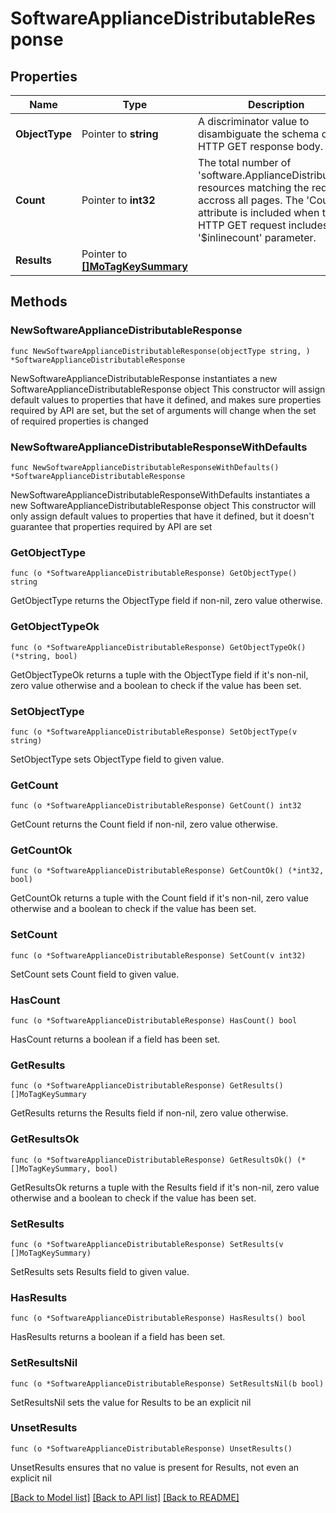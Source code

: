 # SoftwareApplianceDistributableResponse

## Properties

Name | Type | Description | Notes
------------ | ------------- | ------------- | -------------
**ObjectType** | Pointer to **string** | A discriminator value to disambiguate the schema of a HTTP GET response body. | 
**Count** | Pointer to **int32** | The total number of &#39;software.ApplianceDistributable&#39; resources matching the request, accross all pages. The &#39;Count&#39; attribute is included when the HTTP GET request includes the &#39;$inlinecount&#39; parameter. | [optional] 
**Results** | Pointer to [**[]MoTagKeySummary**](mo.TagKeySummary.md) |  | [optional] 

## Methods

### NewSoftwareApplianceDistributableResponse

`func NewSoftwareApplianceDistributableResponse(objectType string, ) *SoftwareApplianceDistributableResponse`

NewSoftwareApplianceDistributableResponse instantiates a new SoftwareApplianceDistributableResponse object
This constructor will assign default values to properties that have it defined,
and makes sure properties required by API are set, but the set of arguments
will change when the set of required properties is changed

### NewSoftwareApplianceDistributableResponseWithDefaults

`func NewSoftwareApplianceDistributableResponseWithDefaults() *SoftwareApplianceDistributableResponse`

NewSoftwareApplianceDistributableResponseWithDefaults instantiates a new SoftwareApplianceDistributableResponse object
This constructor will only assign default values to properties that have it defined,
but it doesn't guarantee that properties required by API are set

### GetObjectType

`func (o *SoftwareApplianceDistributableResponse) GetObjectType() string`

GetObjectType returns the ObjectType field if non-nil, zero value otherwise.

### GetObjectTypeOk

`func (o *SoftwareApplianceDistributableResponse) GetObjectTypeOk() (*string, bool)`

GetObjectTypeOk returns a tuple with the ObjectType field if it's non-nil, zero value otherwise
and a boolean to check if the value has been set.

### SetObjectType

`func (o *SoftwareApplianceDistributableResponse) SetObjectType(v string)`

SetObjectType sets ObjectType field to given value.


### GetCount

`func (o *SoftwareApplianceDistributableResponse) GetCount() int32`

GetCount returns the Count field if non-nil, zero value otherwise.

### GetCountOk

`func (o *SoftwareApplianceDistributableResponse) GetCountOk() (*int32, bool)`

GetCountOk returns a tuple with the Count field if it's non-nil, zero value otherwise
and a boolean to check if the value has been set.

### SetCount

`func (o *SoftwareApplianceDistributableResponse) SetCount(v int32)`

SetCount sets Count field to given value.

### HasCount

`func (o *SoftwareApplianceDistributableResponse) HasCount() bool`

HasCount returns a boolean if a field has been set.

### GetResults

`func (o *SoftwareApplianceDistributableResponse) GetResults() []MoTagKeySummary`

GetResults returns the Results field if non-nil, zero value otherwise.

### GetResultsOk

`func (o *SoftwareApplianceDistributableResponse) GetResultsOk() (*[]MoTagKeySummary, bool)`

GetResultsOk returns a tuple with the Results field if it's non-nil, zero value otherwise
and a boolean to check if the value has been set.

### SetResults

`func (o *SoftwareApplianceDistributableResponse) SetResults(v []MoTagKeySummary)`

SetResults sets Results field to given value.

### HasResults

`func (o *SoftwareApplianceDistributableResponse) HasResults() bool`

HasResults returns a boolean if a field has been set.

### SetResultsNil

`func (o *SoftwareApplianceDistributableResponse) SetResultsNil(b bool)`

 SetResultsNil sets the value for Results to be an explicit nil

### UnsetResults
`func (o *SoftwareApplianceDistributableResponse) UnsetResults()`

UnsetResults ensures that no value is present for Results, not even an explicit nil

[[Back to Model list]](../README.md#documentation-for-models) [[Back to API list]](../README.md#documentation-for-api-endpoints) [[Back to README]](../README.md)


